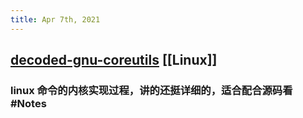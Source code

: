 ```yaml
---
title: Apr 7th, 2021
---
```


## [decoded-gnu-coreutils](http://maizure.org/projects/decoded-gnu-coreutils/) [[Linux]]
### linux 命令的内核实现过程，讲的还挺详细的，适合配合源码看 #Notes
